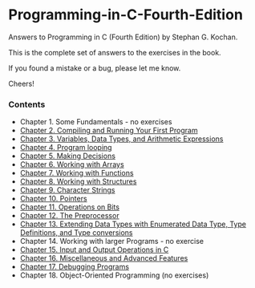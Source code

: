 # Programming-in-C-Fourth-Edition
Answers to Programming in C (Fourth Edition) by Stephan G. Kochan.

This is the complete set of answers to the exercises in the book.

If you found a mistake or a bug, please let me know.

Cheers!

### Contents

- Chapter 1. Some Fundamentals - no exercises
- [Chapter 2. Compiling and Running Your First Program](chapter02)
- [Chapter 3. Variables, Data Types, and Arithmetic Expressions](chapter03)
- [Chapter 4. Program looping](chapter04)
- [Chapter 5. Making Decisions](chapter05)
- [Chapter 6. Working with Arrays](chapter06)
- [Chapter 7. Working with Functions](chapter07)
- [Chapter 8. Working with Structures](chapter08)
- [Chapter 9. Character Strings](chapter09)
- [Chapter 10. Pointers](chapter10)
- [Chapter 11. Operations on Bits](chapter11)
- [Chapter 12. The Preprocessor](chapter12)
- [Chapter 13. Extending Data Types with Enumerated Data Type, Type Definitions, and Type conversions](chapter13)
- Chapter 14. Working with larger Programs - no exercise
- [Chapter 15. Input and Output Operations in C](chapter15)
- [Chapter 16. Miscellaneous and Advanced Features](chapter16)
- [Chapter 17. Debugging Programs](chapter17)
- Chapter 18. Object-Oriented Programming (no exercises)
